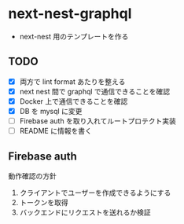 # next-nest-graphql

- next-nest 用のテンプレートを作る

## TODO

- [x] 両方で lint format あたりを整える
- [x] next nest 間で graphql で通信できることを確認
- [x] Docker 上で通信できることを確認
- [x] DB を mysql に変更
- [ ] Firebase auth を取り入れてルートプロテクト実装
- [ ] README に情報を書く

## Firebase auth

動作確認の方針

1. クライアントでユーザーを作成できるようにする
2. トークンを取得
3. バックエンドにリクエストを送れるか検証
